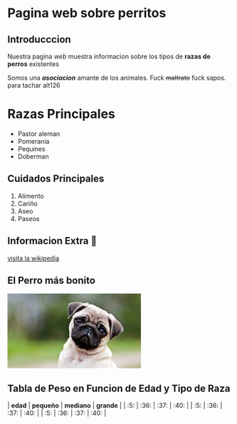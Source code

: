 # Pagina web sobre perritos

## Introducccion
Nuestra pagina *web* muestra informacion sobre los tipos de **razas de perros** existentes

Somos una **_asociacion_** amante de los animales. Fuck ~~maltrato~~ fuck sapos. para tachar alt126

# Razas Principales
- Pastor aleman
- Pomerania
- Pequines
- Doberman

## Cuidados Principales
1. Alimento
2. Cariño
3. Aseo
4. Paseos

## Informacion Extra 🐶

[visita la wikipedia](https://es.wikipedia.org/wiki/Canis_familiaris)

## El Perro más bonito

![alt][perro]

[perro]:perro.jpg

## Tabla de Peso en Funcion de Edad y Tipo de Raza

| **edad** | **pequeño** | **mediano** | **grande** |
|    :5:   |     :36:    |     :37:    |     :40:   |
|    :5:   |     :36:    |     :37:    |     :40:   |
|    :5:   |     :36:    |     :37:    |     :40:   |
